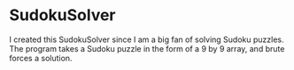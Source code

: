 # SudokuSolver

I created this SudokuSolver since I am a big fan of solving Sudoku puzzles. The program takes a Sudoku puzzle in the form of a 9 by 9 array, and brute forces a solution. 
